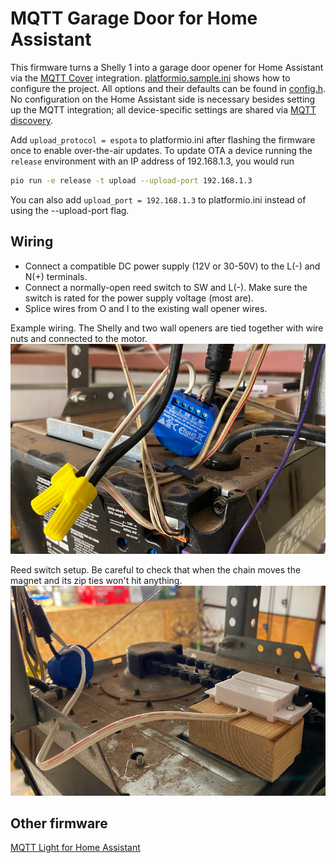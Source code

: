 # MQTT Garage Door for Home Assistant

This firmware turns a Shelly 1 into a garage door opener for Home Assistant via the [MQTT Cover](https://www.home-assistant.io/integrations/cover.mqtt/) integration. [platformio.sample.ini](platformio.sample.ini) shows how to configure the project. All options and their defaults can be found in [config.h](include/config.h). No configuration on the Home Assistant side is necessary besides setting up the MQTT integration; all device-specific settings are shared via [MQTT discovery](https://www.home-assistant.io/docs/mqtt/discovery).

Add `upload_protocol = espota` to platformio.ini after flashing the firmware once to enable over-the-air updates. To update OTA a device running the `release` environment with an IP address of 192.168.1.3, you would run

```bash
pio run -e release -t upload --upload-port 192.168.1.3
```

You can also add `upload_port = 192.168.1.3` to platformio.ini instead of using the --upload-port flag.

## Wiring

* Connect a compatible DC power supply (12V or 30-50V) to the L(-) and N(+) terminals.
* Connect a normally-open reed switch to SW and L(-). Make sure the switch is rated for the power supply voltage (most are).
* Splice wires from O and I to the existing wall opener wires.

Example wiring. The Shelly and two wall openers are tied together with wire nuts and connected to the motor. \
![Closeup of Shelly wiring](doc/opener1.jpg)

Reed switch setup. Be careful to check that when the chain moves the magnet and its zip ties won't hit anything. \
![Closeup of reed switch](doc/opener2.jpg)

## Other firmware

[MQTT Light for Home Assistant](https://github.com/thedanbob/mqtt_light)
